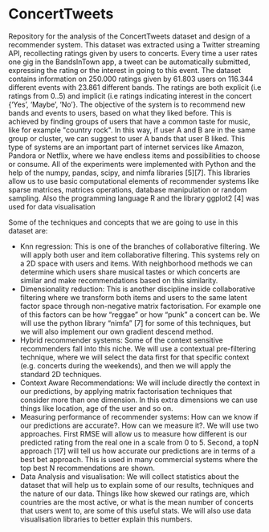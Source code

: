 # ConcertTweets
Repository for the analysis of the ConcertTweets dataset and design of a recommender system.
This dataset was extracted using a Twitter streaming API, recollecting ratings given by users to concerts. Every time a user rates one gig in the BandsInTown app, a tweet can be automatically submitted, expressing the rating or the interest in going to this event. The dataset contains information on 250.000 ratings given by 61.803 users on 116.344 different events with 23.861 different bands. The ratings are both explicit (i.e ratings from 0..5) and implicit (i.e ratings indicating interest in the concert {‘Yes’, ‘Maybe’, ‘No’}.
The objective of the system is to recommend new bands and events to users, based on what they liked before. This is achieved by finding groups of users that have a common taste for music, like for example "country rock". In this way, if user A and B are in the same group or cluster, we can suggest to user A bands that user B liked. This type of systems are an important part of internet services like Amazon, Pandora or Netflix, where we have endless items and possibilities to choose or consume.
All of the experiments were implemented with Python and the help of the numpy, pandas, scipy, and nimfa libraries [5][7]. This libraries allow us to use basic computational elements of recommender systems like sparse matrices, matrices operations, database manipulation or random sampling. Also the programming language R and the library ggplot2 [4] was used for data visualisation

Some of the techniques and concepts that we are going to use in this dataset are:
- Knn regression: This is one of the branches of collaborative filtering. We will apply both user and item collaborative filtering. This systems rely on a 2D space with users and items. With neighborhood methods we can determine which users share musical tastes or which concerts are similar and make recommendations based on this similarity.
- Dimensionality reduction: This is another discipline inside collaborative filtering where we transform both items and users to the same latent factor space through non-negative matrix factorisation. For example one of this factors can be how “reggae” or how “punk” a concert can be. We will use the python library “nimfa” [7] for some of this techniques, but we will also implement our own gradient descend method.
- Hybrid recommender systems: Some of the context sensitive recommenders fall into this niche. We will use a contextual pre-filtering technique, where we will select the data first for that specific context (e.g. concerts during the weekends), and then we will apply the standard 2D techniques.
- Context Aware Recommendations: We will include directly the context in our predictions, by applying matrix factorisation techniques that consider more than one dimension. In this extra dimensions we can use things like location, age of the user and so on.
- Measuring performance of recommender systems: How can we know if our predictions are accurate?. How can we measure it?. We will use two approaches. First RMSE will allow us to measure how different is our predicted rating from the real one in a scale from 0 to 5. Second, a topN approach [17] will tell us how accurate our predictions are in terms of a best bet approach. This is used in many commercial systems where the top best N recommendations are shown.
- Data Analysis and visualisation: We will collect statistics about the dataset that will help us to explain some of our results, techniques and the nature of our data. Things like how skewed our ratings are, which countries are the most active, or what is the mean number of concerts that users went to, are some of this useful stats. We will also use data visualisation libraries to better explain this numbers.

